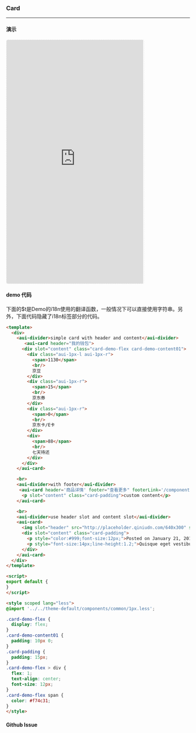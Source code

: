 <!-- ---
nav: zh-CN
--- -->


### Card

---

#### 演示

 <div style="width:377px;height:667px;display:inline-block;border:1px dashed #ececec;border-radius:5px;overflow:hidden;">
   <iframe src="https://afexteam.github.io/aui-m-demo/#/component/card" width="375" height="667" border="0" frameborder="0"></iframe>
 </div>

#### demo 代码

<p class="tip">下面的$t是Demo的i18n使用的翻译函数，一般情况下可以直接使用字符串。另外，下面代码隐藏了i18n标签部分的代码。</p>

``` html
<template>
  <div>
    <aui-divider>simple card with header and content</aui-divider>
	   <aui-card header="我的钱包">
      <div slot="content" class="card-demo-flex card-demo-content01">
        <div class="aui-1px-l aui-1px-r">
          <span>1130</span>
          <br/>
          京豆
        </div>
        <div class="aui-1px-r">
          <span>15</span>
          <br/>
          京东券
        </div>
        <div class="aui-1px-r">
          <span>0</span>
          <br/>
          京东卡/E卡
        </div>
        <div>
          <span>88</span>
          <br/>
          七天待还
        </div>
      </div>
    </aui-card>

    <br>
    <aui-divider>with footer</aui-divider>
     <aui-card header='商品详情' footer="查看更多" footerLink='/component/panel'>
      <p slot="content" class="card-padding">custom content</p>
    </aui-card>

    <br>
    <aui-divider>use header slot and content slot</aui-divider>
    <aui-card>
      <img slot="header" src="http://placeholder.qiniudn.com/640x300" style="width:100%;display:block;">
      <div slot="content" class="card-padding">
        <p style="color:#999;font-size:12px;">Posted on January 21, 2015</p>
        <p style="font-size:14px;line-height:1.2;">Quisque eget vestibulum nulla. Quisque quis dui quis ex ultricies efficitur vitae non felis. Phasellus quis nibh hendrerit..</p>
      </div>
    </aui-card>
  </div>
</template>

<script>
export default {
}
</script>

<style scoped lang="less">
@import '../../theme-default/components/common/1px.less';

.card-demo-flex {
  display: flex;
}
.card-demo-content01 {
  padding: 10px 0;
}
.card-padding {
  padding: 15px;
}
.card-demo-flex > div {
  flex: 1;
  text-align: center;
  font-size: 12px;
}
.card-demo-flex span {
  color: #f74c31;
}
</style>

```


#### Github Issue